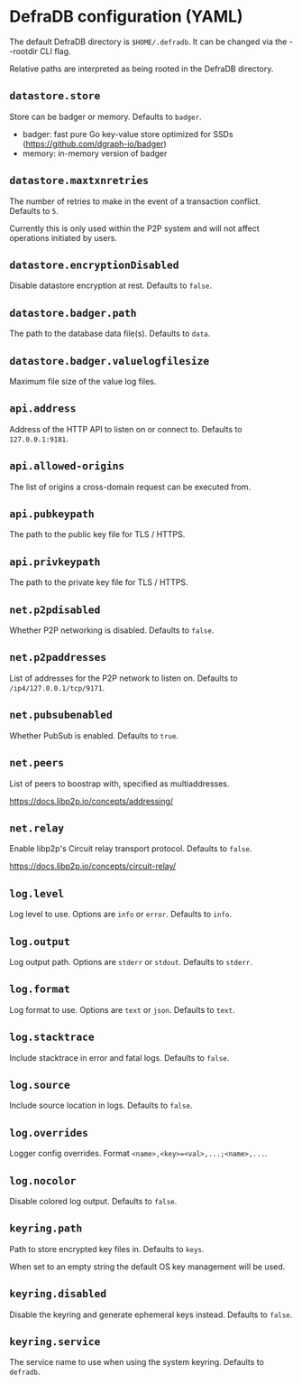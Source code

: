 # DefraDB configuration (YAML)

The default DefraDB directory is `$HOME/.defradb`. It can be changed via the --rootdir CLI flag.

Relative paths are interpreted as being rooted in the DefraDB directory.

## `datastore.store`

Store can be badger or memory. Defaults to `badger`.

- badger: fast pure Go key-value store optimized for SSDs (https://github.com/dgraph-io/badger)
- memory: in-memory version of badger

## `datastore.maxtxnretries`

The number of retries to make in the event of a transaction conflict. Defaults to `5`.

Currently this is only used within the P2P system and will not affect operations initiated by users.

## `datastore.encryptionDisabled`

Disable datastore encryption at rest. Defaults to `false`.

## `datastore.badger.path`

The path to the database data file(s). Defaults to `data`.

## `datastore.badger.valuelogfilesize`

Maximum file size of the value log files.

## `api.address`

Address of the HTTP API to listen on or connect to. Defaults to `127.0.0.1:9181`.

## `api.allowed-origins`

The list of origins a cross-domain request can be executed from.

## `api.pubkeypath`

The path to the public key file for TLS / HTTPS.

## `api.privkeypath`

The path to the private key file for TLS / HTTPS.

## `net.p2pdisabled`

Whether P2P networking is disabled. Defaults to `false`.

## `net.p2paddresses`

List of addresses for the P2P network to listen on. Defaults to `/ip4/127.0.0.1/tcp/9171`.

## `net.pubsubenabled`

Whether PubSub is enabled. Defaults to `true`.

## `net.peers`

List of peers to boostrap with, specified as multiaddresses.

https://docs.libp2p.io/concepts/addressing/

## `net.relay`

Enable libp2p's Circuit relay transport protocol. Defaults to `false`.

https://docs.libp2p.io/concepts/circuit-relay/

## `log.level`

Log level to use. Options are `info` or `error`. Defaults to `info`.

## `log.output`

Log output path. Options are `stderr` or `stdout`. Defaults to `stderr`.

## `log.format`

Log format to use. Options are `text` or `json`. Defaults to `text`.

## `log.stacktrace`

Include stacktrace in error and fatal logs. Defaults to `false`.

## `log.source`

Include source location in logs. Defaults to `false`.

## `log.overrides`

Logger config overrides. Format `<name>,<key>=<val>,...;<name>,...`.

## `log.nocolor`

Disable colored log output. Defaults to `false`.

## `keyring.path`

Path to store encrypted key files in. Defaults to `keys`.

When set to an empty string the default OS key management will be used.

## `keyring.disabled`

Disable the keyring and generate ephemeral keys instead. Defaults to `false`.

## `keyring.service`

The service name to use when using the system keyring. Defaults to `defradb`.
